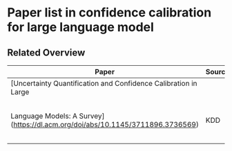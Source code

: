 # Paper list in confidence calibration for large language model
## Related Overview
| Paper | Source | Year| Code|
|-------|-------|-------|-------|
| [Uncertainty Quantification and Confidence Calibration in Large
Language Models: A Survey](https://dl.acm.org/doi/abs/10.1145/3711896.3736569)| KDD|2025|The author did not provide code|

